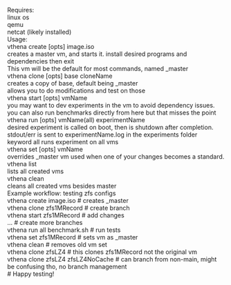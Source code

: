 Requires:  
    linux os  
    qemu  
    netcat (likely installed)  
Usage:  
vthena create [opts] image.iso  
    creates a master vm, and starts it. install desired programs and dependencies then exit  
    This vm will be the default for most commands, named _master  
vthena clone [opts] base cloneName  
    creates a copy of base, default being _master  
    allows you to do modifications and test on those  
vthena start [opts] vmName  
    you may want to dev experiments in the vm to avoid dependency issues.  
    you can also run benchmarks directly from here but that misses the point  
vthena run [opts] vmName(all) experimentName  
    desired experiment is called on boot, then is shutdown after completion.  
    stdout/err is sent to experimentName.log in the experiments folder  
    keyword all runs experiment on all vms  
vthena set [opts] vmName  
    overrides _master vm used when one of your changes becomes a standard.  
vthena list  
    lists all created vms  
vthena clean  
    cleans all created vms besides master  
Example workflow: testing zfs configs  
    vthena create image.iso # creates _master  
    vthena clone zfs1MRecord # create branch  
    vthena start zfs1MRecord # add changes  
    ... # create more branches  
    vthena run all benchmark.sh # run tests  
    vthena set zfs1MRecord # sets vm as _master  
    vthena clean # removes old vm set  
    vthena clone zfsLZ4 # this clones zfs1MRecord not the original vm  
    vthena clone zfsLZ4 zfsLZ4NoCache # can branch from non-main, might be confusing tho, no branch management  
    # Happy testing!  
